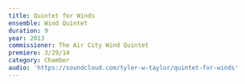 ```yaml
---
title: Quintet for Winds
ensemble: Wind Quintet
duration: 9
year: 2013
commissioner: The Air City Wind Quintet
premiere: 3/29/14
category: Chamber
audio: 'https://soundcloud.com/tyler-w-taylor/quintet-for-winds'
---
```

